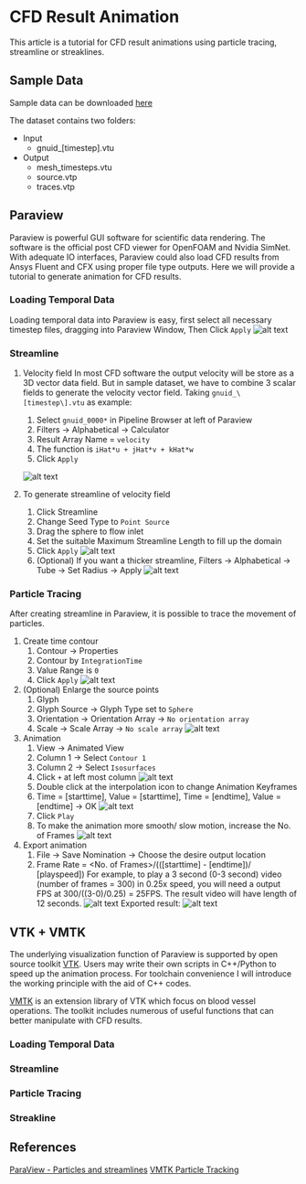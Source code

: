 # CFD Result Animation

This article is a tutorial for CFD result animations using particle tracing, streamline or streaklines.

## Sample Data
Sample data can be downloaded [here](https://s3.amazonaws.com/data-orbx/particle_tracing_data.zip)

The dataset contains two folders:
- Input
	- gnuid_\[timestep\].vtu
- Output
	- mesh_timesteps.vtu
	- source.vtp
	- traces.vtp

## Paraview
Paraview is powerful GUI software for scientific data rendering. The software is the official post CFD viewer for OpenFOAM and Nvidia SimNet. With adequate IO interfaces, Paraview could also load CFD results from Ansys Fluent and CFX using proper file type outputs. Here we will provide a tutorial to generate animation for CFD results.

### Loading Temporal Data
Loading temporal data into Paraview is easy, first select all necessary timestep files, dragging into Paraview Window, Then Click `Apply`
![alt text](./imgs/LoadTemporalData.png "Load temporal data")

### Streamline
1. Velocity field
	In most CFD software the output velocity  will be store as a 3D vector data field. But in sample dataset, we have to combine 3 scalar fields to generate the velocity vector field. Taking `gnuid_\[timestep\].vtu` as example:
	1. Select `gnuid_0000*` in Pipeline Browser at left of Paraview
	2. Filters -> Alphabetical -> Calculator
	3. Result Array Name = 	`velocity`
	4. The function is `iHat*u + jHat*v + kHat*w`
	5. Click `Apply`

	![alt text](./imgs/SaclarToVector.png "Scalar to vector")
2. To generate streamline of velocity field
	1. Click Streamline
	2. Change Seed Type to `Point Source`
	3. Drag the sphere to flow inlet
	4. Set the suitable Maximum Streamline Length to fill up the domain
	5. Click `Apply`
	![alt text](./imgs/Streamline.png "Streamline")
	3. (Optional) If you want a thicker streamline, Filters -> Alphabetical -> Tube -> Set Radius -> Apply
	![alt text](./imgs/Streamline2.png "Streamline")

### Particle Tracing
After creating streamline in Paraview, it is possible to trace the movement of particles.

1. Create time contour
	1. Contour -> Properties
	2. Contour by `IntegrationTime`
	2. Value Range is `0`
	3. Click `Apply`
	![alt text](./imgs/Contour.png "Contour")
2. (Optional) Enlarge the source points
	1. Glyph 
	2. Glyph Source -> Glyph Type set to `Sphere`
	2. Orientation -> Orientation Array -> `No orientation array`
	2. Scale -> Scale Array -> `No scale array`
	![alt text](./imgs/Glyph.png "Glyph")
3. Animation 
	1. View -> Animated View
	2. Column 1 -> Select `Contour 1`
	3. Column 2 -> Select `Isosurfaces`
	4. Click `+` at left most column
	![alt text](./imgs/AnimationView.png "AnimationView")
	4. Double click at the interpolation icon to change Animation Keyframes
	4. Time = \[starttime\], Value = \[starttime\], Time = \[endtime\], Value = \[endtime\] -> OK
	![alt text](./imgs/KeyFrame.png "KeyFrame")
	4. Click `Play`
	4. To make the animation more smooth/ slow motion, increase the No. of Frames 
	![alt text](./imgs/NumberOfFrames.png "NumberOfFrames")
4. Export animation
	1. File -> Save Nomination -> Choose the desire output location
	2. Frame Rate = <No. of Frames>/((\[starttime\] - \[endtime\])/ \[playspeed\]) 
	For example, to play a 3 second (0-3 second) video (number of frames = 300) in 0.25x speed, you will need a output FPS at 300/((3-0)/0.25) = 25FPS. The result video will have length of 12 seconds.
	![alt text](./imgs/SaveAnimation.png "SaveAnimation")
	Exported result:
	![alt text](./imgs/gnuid.gif "Animation Output")

## VTK + VMTK
The underlying visualization function of Paraview is supported by open source toolkit [VTK](https://vtk.org/). Users may write their own scripts in C++/Python to speed up the animation process. For toolchain convenience I will introduce the working principle with the aid of C++ codes. 

[VMTK](http://www.vmtk.org/index.html) is an extension library of VTK which focus on blood vessel operations. The toolkit includes numerous of useful functions that can better manipulate with CFD results. 

### Loading Temporal Data

### Streamline

### Particle Tracing

### Streakline

## References
[ParaView - Particles and streamlines](https://www.youtube.com/watch?v=Dk91aLVpwXc&ab_channel=CFDFEASERVICE)
[VMTK Particle Tracking](http://www.vmtk.org/tutorials/ParticleTracing.html)